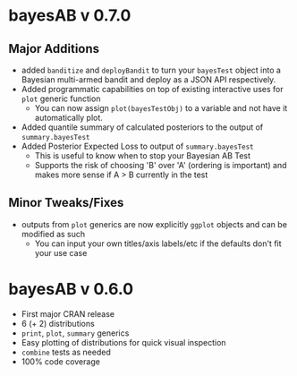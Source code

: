 # bayesAB v 0.7.0

## Major Additions

- added `banditize` and `deployBandit` to turn your `bayesTest` object into a Bayesian multi-armed bandit and deploy as a JSON API
respectively.
- Added programmatic capabilities on top of existing interactive uses for `plot` generic function
  - You can now assign `plot(bayesTestObj)` to a variable and not have it automatically plot.
- Added quantile summary of calculated posteriors to the output of `summary.bayesTest`
- Added Posterior Expected Loss to output of `summary.bayesTest`
  - This is useful to know when to stop your Bayesian AB Test
  - Supports the risk of choosing 'B' over 'A' (ordering is important) and makes more sense if A > B currently in the test

## Minor Tweaks/Fixes

- outputs from `plot` generics are now explicitly `ggplot` objects and can be modified as such
  - You can input your own titles/axis labels/etc if the defaults don't fit your use case


# bayesAB v 0.6.0

- First major CRAN release
- 6 (+ 2) distributions
- `print`, `plot`, `summary` generics
- Easy plotting of distributions for quick visual inspection
- `combine` tests as needed
- 100% code coverage

